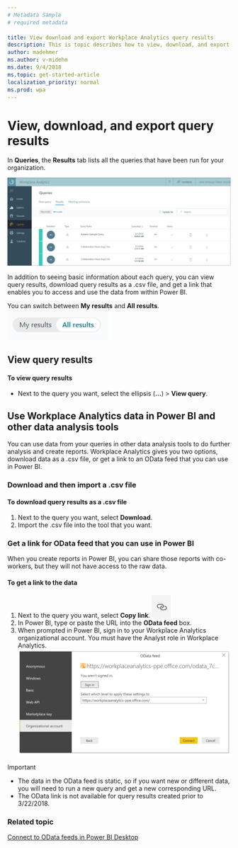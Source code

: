 ```yaml
---
# Metadata Sample
# required metadata

title: View download and export Workplace Analytics query results
description: This is topic describes how to view, download, and export Workplace Analytics query results to PowerBI and other data analysis tools. 
author: madehmer
ms.author: v-midehm
ms.date: 9/4/2018
ms.topic: get-started-article
localization_priority: normal 
ms.prod: wpa
---
```

# View, download, and export query results

In **Queries**, the **Results** tab lists all the queries that have been run for your organization.

![Query results tab](../images/wpa/Use/Query-results-tab.png)

In addition to seeing basic information about each query, you can view query results, download query results as a .csv file, and get a link that enables you to access and use the data from within Power BI.

You can switch between **My results** and **All results**.
![Switch between My results and All results](../images/wpa/Use/My-results-All-results.png)

## View query results

#### To view query results

* Next to the query you want, select the ellipsis (**...**) > **View query**.
  
## Use Workplace Analytics data in Power BI and other data analysis tools

You can use data from your queries in other data analysis tools to do further analysis and create reports. Workplace Analytics gives you two options, download data as a .csv file, or get a link to an OData feed that you can use in Power BI.  

### Download and then import a .csv file

#### To download query results as a .csv file

1. Next to the query you want, select **Download**.
2. Import the .csv file into the tool that you want.  

### Get a link for OData feed that you can use in Power BI

When you create reports in Power BI, you can share those reports with co-workers, but they will not have access to the raw data.

#### To get a link to the data

1. Next to the query you want, select **Copy link**. ![alt text for image](../images/wpa/Use/copy-link.png) 
2. In Power BI, type or paste the URL into the **OData feed** box.  
3. When prompted in Power BI, sign in to your Workplace Analytics organizational account. You must have the Analyst role in Workplace Analytics.
![Sign in to Workplace Analytics organizational account](../images/wpa/Use/OData-feed-sign-in.png)

> [!Important]
> * The data in the OData feed is static, so if you want new or different data, you will need to run a new query and get a new corresponding URL.
> * The OData link is not available for query results created prior to 3/22/2018.

### Related topic

[Connect to OData feeds in Power BI Desktop](https://docs.microsoft.com/en-us/power-bi/desktop-connect-odata) 
